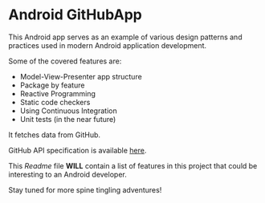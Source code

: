 # Android GitHubApp

This Android app serves as an example of various design patterns and practices used in modern Android application development.

Some of the covered features are:
* Model-View-Presenter app structure
* Package by feature
* Reactive Programming
* Static code checkers
* Using Continuous Integration
* Unit tests (in the near future)

It fetches data from GitHub.

GitHub API specification is available [here](https://developer.github.com/v3/).

This _Readme_ file __WILL__ contain a list of features in this project that could be interesting to an Android developer.

Stay tuned for more spine tingling adventures! 

